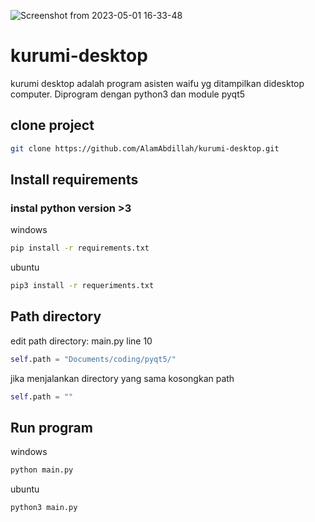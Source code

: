 ![Screenshot from 2023-05-01 16-33-48](https://user-images.githubusercontent.com/115331322/235435627-57f239ff-5a4d-4ded-ba48-12edde362a94.png)

# kurumi-desktop
kurumi desktop adalah program asisten waifu yg ditampilkan didesktop computer.
Diprogram dengan python3 dan module pyqt5

## clone project
```sh
git clone https://github.com/AlamAbdillah/kurumi-desktop.git
```

## Install requirements
### instal python version >3
windows
```sh
pip install -r requirements.txt
```
ubuntu
```sh
pip3 install -r requeriments.txt
```
## Path directory
edit path directory: main.py line 10 </br>
```python
self.path = "Documents/coding/pyqt5/"
```
jika menjalankan directory yang sama kosongkan path 
```python
self.path = ""
```

## Run program
windows
```sh
python main.py
```
ubuntu
```sh
python3 main.py
```
